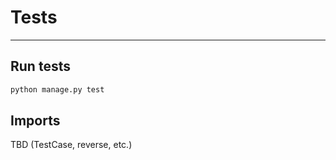 # Tests
---

## Run tests

```bash
python manage.py test
```

## Imports

TBD (TestCase, reverse, etc.)
